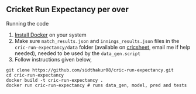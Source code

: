 ﻿## Cricket Run Expectancy per over

Running the code
1. [Install Docker](https://docs.docker.com/engine/install/) on your system
2. Make sure `match_results.json` and `innings_results.json` files in the `cric-run-expectancy/data` folder (available on [cricsheet](https://cricsheet.org/format/), email me if help needed), needed to be used by the `data_gen.script`
3. Follow instructions given below,
```
git clone https://github.com/sidthakur08/cric-run-expectancy.git
cd cric-run-expectancy
docker build -t cric-run-expectancy .
docker run cric-run-expectancy # runs data_gen, model, pred and tests
```
